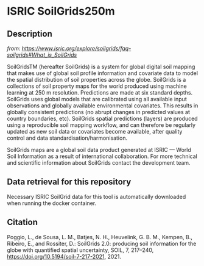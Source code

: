 # ISRIC SoilGrids250m

## Description

*from: https://www.isric.org/explore/soilgrids/faq-soilgrids#What_is_SoilGrids*

SoilGridsTM (hereafter SoilGrids) is a system for global digital soil mapping that makes use of global soil profile information and covariate data to model the spatial distribution of soil properties across the globe. SoilGrids is a collections of soil property maps for the world produced using machine learning at 250 m resolution.  Predictions are made at six standard depths. SoilGrids uses global models that are calibrated using all available input observations and globally available environmental covariates. This results in globally consistent predictions (no abrupt changes in predicted values at country boundaries, etc).  SoilGrids spatial predictions (layers) are produced using a reproducible soil mapping workflow, and can therefore be regularly updated as new soil data or covariates become available, after quality control and data standardisation/harmonisation.



SoilGrids maps are a global soil data product generated at ISRIC — World Soil Information as a result of international collaboration. For more technical and scientific information about SoilGrids contact the development team.

## Data retrieval for this repository

Necessary ISRIC SoilGrid data for this tool is automatically downloaded when running the docker container.

## Citation
Poggio, L., de Sousa, L. M., Batjes, N. H., Heuvelink, G. B. M., Kempen, B., Ribeiro, E., and Rossiter, D.: SoilGrids 2.0: producing soil information for the globe with quantified spatial uncertainty, SOIL, 7, 217–240, https://doi.org/10.5194/soil-7-217-2021, 2021.